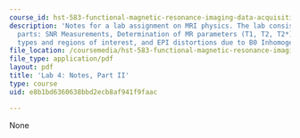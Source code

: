 ```yaml
---
course_id: hst-583-functional-magnetic-resonance-imaging-data-acquisition-and-analysis-fall-2008
description: 'Notes for a lab assignment on MRI physics. The lab consists of three
  parts: SNR Measurements, Determination of MR parameters (T1, T2, T2*) across tissue
  types and regions of interest, and EPI distortions due to B0 Inhomogeneity.'
file_location: /coursemedia/hst-583-functional-magnetic-resonance-imaging-data-acquisition-and-analysis-fall-2008/e8b1bd6360638bbd2ecb8af941f9faac_lab4b_notes.pdf
file_type: application/pdf
layout: pdf
title: 'Lab 4: Notes, Part II'
type: course
uid: e8b1bd6360638bbd2ecb8af941f9faac

---
```

None